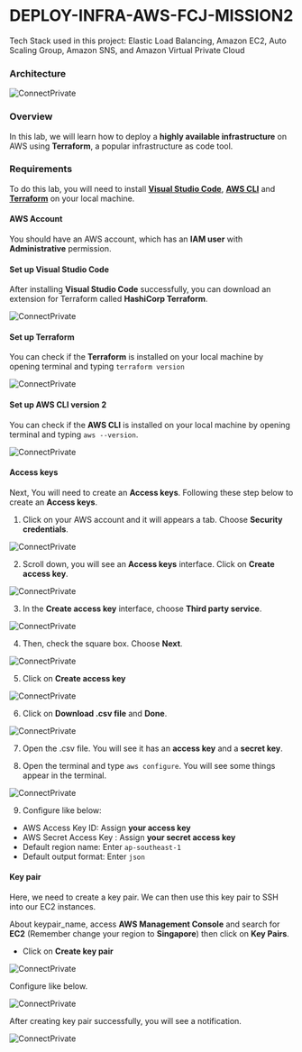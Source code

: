 # DEPLOY-INFRA-AWS-FCJ-MISSION2

Tech Stack used in this project: Elastic Load Balancing, Amazon EC2, Auto Scaling Group, Amazon SNS, and Amazon Virtual Private Cloud

### Architecture

![ConnectPrivate](images/ws2-AddOns.drawio.png)

### Overview
In this lab, we will learn how to deploy a **highly available infrastructure** on AWS using **Terraform**, a popular infrastructure as code tool.

### Requirements

To do this lab, you will need to install [**Visual Studio Code**](https://code.visualstudio.com/), [**AWS CLI**](https://docs.aws.amazon.com/cli/latest/userguide/getting-started-install.html) and [**Terraform**](https://developer.hashicorp.com/terraform/install) on your local machine.

#### AWS Account

You should have an AWS account, which has an **IAM user** with **Administrative** permission.

#### Set up Visual Studio Code
After installing **Visual Studio Code** successfully, you can download an extension for Terraform called **HashiCorp Terraform**.

![ConnectPrivate](/images/extensionTF.png)


#### Set up Terraform
You can check if the **Terraform** is installed on your local machine by opening terminal and typing `terraform version`

![ConnectPrivate](/images/CheckTF.png)
#### Set up AWS CLI version 2
You can check if the **AWS CLI** is installed on your local machine by opening terminal and typing `aws --version`.

![ConnectPrivate](/images/awsCLI.png)

#### Access keys
Next, You will need to create an **Access keys**. Following these step below to create an **Access keys**.

1. Click on your AWS account and it will appears a tab. Choose **Security credentials**.

![ConnectPrivate](images/SetUp1.png)

2. Scroll down, you will see an **Access keys** interface. Click on **Create access key**.

![ConnectPrivate](images/SetUp2.png)

3. In the **Create access key** interface, choose **Third party service**.

![ConnectPrivate](images/SetUp3.png)

4. Then, check the square box. Choose **Next**.

![ConnectPrivate](images/SetUp4.png)

5. Click on **Create access key** 

![ConnectPrivate](images/SetUp5.png)

6. Click on **Download .csv file** and **Done**.

![ConnectPrivate](images/SetUp6.png)

7. Open the .csv file. You will see it has an **access key** and a **secret key**.

8. Open the terminal and type `aws configure`. You will see some things appear in the terminal.

![ConnectPrivate](images/SetUp7.png)

9. Configure like below:
- AWS Access Key ID: Assign **your access key**
- AWS Secret Access Key : Assign **your secret access key**
- Default region name: Enter `ap-southeast-1`
- Default output format: Enter `json`

#### Key pair

Here, we need to create a key pair. We can then use this key pair to SSH into our EC2 instances.

About keypair_name, access **AWS Management Console** and search for **EC2** (Remember change your region to **Singapore**) then click on **Key Pairs**.

- Click on **Create key pair**

![ConnectPrivate](images/KeyPairs.png)

Configure like below.

![ConnectPrivate](images/KeyPairs1.png)

After creating key pair successfully, you will see a notification.

![ConnectPrivate](images/KeyPairsEnd.png)
